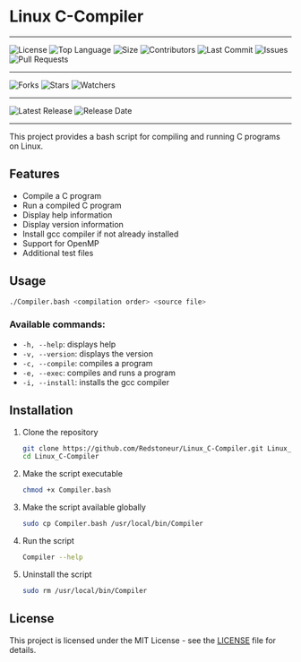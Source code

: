 # Linux C-Compiler

---

![License](https://img.shields.io/github/license/Redstoneur/Linux_C-Compiler)
![Top Language](https://img.shields.io/github/languages/top/Redstoneur/Linux_C-Compiler)
![Size](https://img.shields.io/github/repo-size/Redstoneur/Linux_C-Compiler)
![Contributors](https://img.shields.io/github/contributors/Redstoneur/Linux_C-Compiler)
![Last Commit](https://img.shields.io/github/last-commit/Redstoneur/Linux_C-Compiler)
![Issues](https://img.shields.io/github/issues/Redstoneur/Linux_C-Compiler)
![Pull Requests](https://img.shields.io/github/issues-pr/Redstoneur/Linux_C-Compiler)

---

![Forks](https://img.shields.io/github/forks/Redstoneur/Linux_C-Compiler)
![Stars](https://img.shields.io/github/stars/Redstoneur/Linux_C-Compiler)
![Watchers](https://img.shields.io/github/watchers/Redstoneur/Linux_C-Compiler)

---

![Latest Release](https://img.shields.io/github/v/release/Redstoneur/Linux_C-Compiler)
![Release Date](https://img.shields.io/github/release-date/Redstoneur/Linux_C-Compiler)

---

This project provides a bash script for compiling and running C programs on Linux.

## Features

- Compile a C program
- Run a compiled C program
- Display help information
- Display version information
- Install gcc compiler if not already installed
- Support for OpenMP
- Additional test files

## Usage

```bash
./Compiler.bash <compilation order> <source file>
```

### Available commands:

- `-h, --help`: displays help
- `-v, --version`: displays the version
- `-c, --compile`: compiles a program
- `-e, --exec`: compiles and runs a program
- `-i, --install`: installs the gcc compiler

## Installation

1. Clone the repository

    ```bash
    git clone https://github.com/Redstoneur/Linux_C-Compiler.git Linux_C-Compiler
    cd Linux_C-Compiler
    ```

2. Make the script executable

    ```bash
    chmod +x Compiler.bash
    ```

3. Make the script available globally

    ```bash
    sudo cp Compiler.bash /usr/local/bin/Compiler
    ```

4. Run the script

    ```bash
    Compiler --help
    ```

5. Uninstall the script

    ```bash
    sudo rm /usr/local/bin/Compiler
    ```

## License

This project is licensed under the MIT License - see the [LICENSE](LICENSE) file for details.

